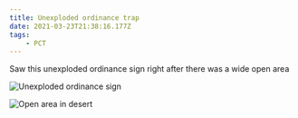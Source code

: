 ```yaml
---
title: Unexploded ordinance trap
date: 2021-03-23T21:38:16.177Z
tags: 
    - PCT
---
```

Saw this unexploded ordinance sign right after there was a wide open area

![Unexploded ordinance sign](/images/b6080d6e-5656-4e0e-9cbc-a7f038661a58.jpeg "Unexploded ordinance sign")

![Open area in desert](/images/43968b31-a41c-4361-b3d2-1904263d5441.jpeg "Open area after unexploded ordinance sign")